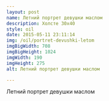 ```yaml
---
layout: post
name: Летний портрет девушки маслом
description: Холсте 30x40
style: oil
date: 2015-05-11 23:11:14
img: /oil/portret-devushki-letom
imgBigWidth: 708
imgBigHeight: 1024
imgWidth: 190
imgHeight: 275
alt: Летний портрет девушки маслом

---
```


Летний портрет девушки маслом